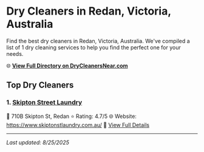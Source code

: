 # Dry Cleaners in Redan, Victoria, Australia

Find the best dry cleaners in Redan, Victoria, Australia. We've compiled a list of 1 dry cleaning services to help you find the perfect one for your needs.

🌐 **[View Full Directory on DryCleanersNear.com](https://drycleanersnear.com/city/Australia/Victoria/Redan)**

## Top Dry Cleaners

### 1. [Skipton Street Laundry](https://drycleanersnear.com/dryCleaner/689e94a3e14d6a681671756e/skipton-street-laundry)
📍 710B Skipton St, Redan
⭐ Rating: 4.7/5
🌐 Website: https://www.skiptonstlaundry.com.au/
🔗 [View Full Details](https://drycleanersnear.com/dryCleaner/689e94a3e14d6a681671756e/skipton-street-laundry)


---

*Last updated: 8/25/2025*
